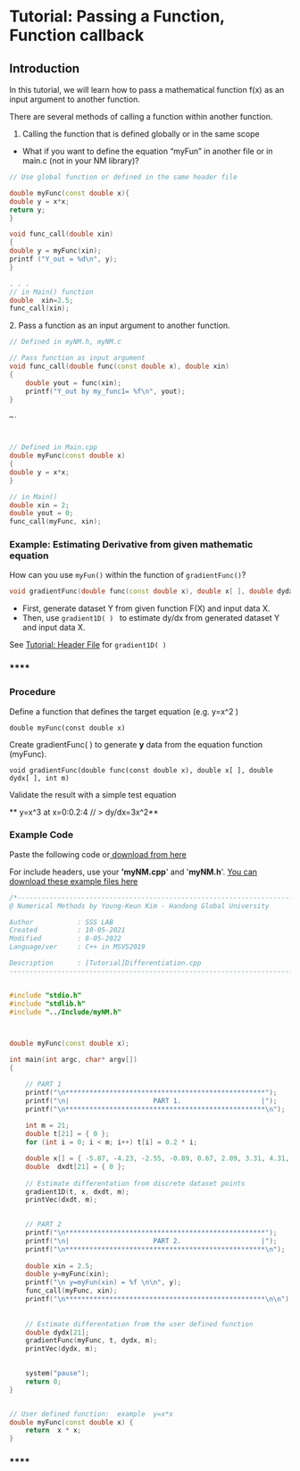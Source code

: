 # Tutorial: Passing a Function, Function callback

## Introduction

In this tutorial, we will learn how to pass a mathematical function f(x) as an input argument to another function.

There are several methods of calling a function within another function.

1. Calling the function that is defined globally or in the same scope

* What if you want to define the equation “myFun” in another file or in main.c (not in your NM library)?

```cpp
// Use global function or defined in the same header file

double myFunc(const double x){
double y = x*x;
return y;
}

void func_call(double xin)
{
double y = myFunc(xin);
printf ("Y_out = %d\n", y);
}

. . .
// in Main() function
double  xin=2.5;
func_call(xin);

```

2\. Pass a function as an input argument to another function.

```cpp
// Defined in myNM.h, myNM.c

// Pass function as input argument
void func_call(double func(const double x), double xin)
{
	double yout = func(xin);
	printf("Y_out by my_func1= %f\n", yout);
}

….



// Defined in Main.cpp
double myFunc(const double x)
{
double y = x*x;
}

// in Main()
double xin = 2;
double yout = 0;
func_call(myFunc, xin);

```



### **Example: Estimating Derivative from given mathematic equation**

How can you use `myFun()` within the function of `gradientFunc()`?

```cpp
void gradientFunc(double func(const double x), double x[ ], double dydx[ ], int m);
```

* First, generate dataset Y from  given function F(X) and input data X.
* Then, use `gradient1D( ) `  to estimate dy/dx from  generated dataset Y and input data X.

See [Tutorial: Header File](tutorial-header-file.md#introduction) for   `gradient1D( ) `  

### ****

### **Procedure**

Define a function that defines the target equation (e.g. y=x^2 )

`double myFunc(const double x)`



Create gradientFunc( ) to generate  **y** data from the equation function (myFunc).

`void gradientFunc(double func(const double x), double x[ ], double dydx[ ], int m)`



Validate the result with a simple test equation

** y=x^3  at x=0:0.2:4  // > dy/dx=3x^2**



### Example Code

Paste the following code or[ download from here](https://github.com/ykkimhgu/NumericalProg-student/blob/main/tutorial/TU_Differentiation_Part2\_Student_main.cpp)

For include headers, use your  **'myNM.cpp**' and '**myNM.h**'. [ You can download these example files here](https://github.com/ykkimhgu/NumericalProg-student/tree/main/tutorial/Include)

```cpp
/*-------------------------------------------------------------------------------\
@ Numerical Methods by Young-Keun Kim - Handong Global University

Author           : SSS LAB
Created          : 10-05-2021
Modified         : 8-05-2022
Language/ver     : C++ in MSVS2019

Description      : [Tutorial]Differentiation.cpp
-------------------------------------------------------------------------------*/


#include "stdio.h"
#include "stdlib.h"
#include "../Include/myNM.h"



double myFunc(const double x);

int main(int argc, char* argv[])
{

	// PART 1
	printf("\n**************************************************");
	printf("\n|                     PART 1.                    |");
	printf("\n**************************************************\n");
	
	int m = 21;
	double t[21] = { 0 };
	for (int i = 0; i < m; i++) t[i] = 0.2 * i;

	double x[] = { -5.87, -4.23, -2.55, -0.89, 0.67, 2.09, 3.31, 4.31, 5.06, 5.55, 5.78, 5.77, 5.52, 5.08, 4.46, 3.72, 2.88, 2.00, 1.10, 0.23, -0.59 };
	double  dxdt[21] = { 0 };
	
	// Estimate differentation from discrete dataset points
	gradient1D(t, x, dxdt, m);
	printVec(dxdt, m);

	
	// PART 2
	printf("\n**************************************************");
	printf("\n|                     PART 2.                    |");
	printf("\n**************************************************\n");
	
	double xin = 2.5;
	double y=myFunc(xin);
	printf("\n y=myFun(xin) = %f \n\n", y);	
	func_call(myFunc, xin);
	printf("\n**************************************************\n\n");
	
	
	// Estimate differentation from the user defined function 
	double dydx[21];
	gradientFunc(myFunc, t, dydx, m);
	printVec(dydx, m);
			

	system("pause");
	return 0;
}


// User defined function:  example  y=x*x
double myFunc(const double x) {
	return  x * x;
}
```

### ****
